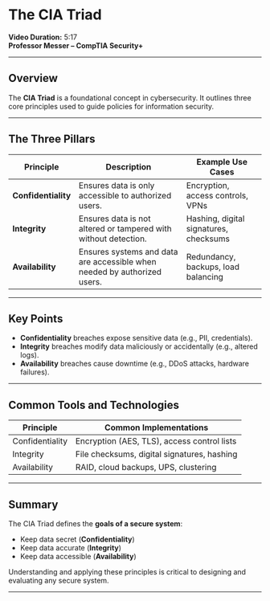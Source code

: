 # The CIA Triad

**Video Duration:** 5:17  
**Professor Messer – CompTIA Security+**

---

## Overview

The **CIA Triad** is a foundational concept in cybersecurity. It outlines three core principles used to guide policies for information security.

---

## The Three Pillars

| Principle         | Description                                                                 | Example Use Cases                          |
|------------------|-----------------------------------------------------------------------------|--------------------------------------------|
| **Confidentiality** | Ensures data is only accessible to authorized users.                         | Encryption, access controls, VPNs          |
| **Integrity**       | Ensures data is not altered or tampered with without detection.              | Hashing, digital signatures, checksums     |
| **Availability**    | Ensures systems and data are accessible when needed by authorized users.     | Redundancy, backups, load balancing        |

---

## Key Points

- **Confidentiality** breaches expose sensitive data (e.g., PII, credentials).
- **Integrity** breaches modify data maliciously or accidentally (e.g., altered logs).
- **Availability** breaches cause downtime (e.g., DDoS attacks, hardware failures).

---

## Common Tools and Technologies

| Principle         | Common Implementations                          |
|------------------|--------------------------------------------------|
| Confidentiality   | Encryption (AES, TLS), access control lists     |
| Integrity         | File checksums, digital signatures, hashing     |
| Availability      | RAID, cloud backups, UPS, clustering            |

---

## Summary

The CIA Triad defines the **goals of a secure system**:
- Keep data secret (**Confidentiality**)
- Keep data accurate (**Integrity**)
- Keep data accessible (**Availability**)

Understanding and applying these principles is critical to designing and evaluating any secure system.

---


